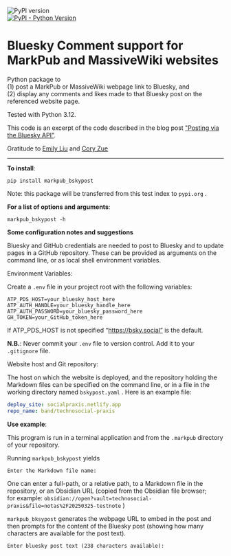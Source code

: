 
![PyPI version](https://img.shields.io/pypi/v/markpub_bskypost)  
[![PyPI - Python Version](https://img.shields.io/pypi/pyversions/markpub_bskypost)](https://pypi.org/project/markpub_bskypost/)

Bluesky Comment support for MarkPub and MassiveWiki websites
=========================

Python package to  
(1) post a MarkPub or MassiveWiki webpage link to Bluesky, and  
(2) display any comments and likes made to that Bluesky post on the referenced website page.  

Tested with Python 3.12.

This code is an excerpt of the code described in the blog post ["Posting via the Bluesky API"](https://atproto.com/blog/create-post).

Gratitude to [Emily Liu](https://emilyliu.me/) and [Cory Zue](https://www.coryzue.com/)  

-----

**To install**:

``` shell
pip install markpub_bskypost
```  

Note: this package will be transferred from this test index to `pypi.org` .  

**For a list of options and arguments**:

```shell
markpub_bskypost -h
```   

**Some configuration notes and suggestions**  

Bluesky and GitHub credentials are needed to post to Bluesky and to update pages in a GitHub repository. These can be provided as arguments on the command line, or as local shell environment variables.  

Environment Variables:  

Create a `.env` file in your project root with the following variables:

```
ATP_PDS_HOST=your_bluesky_host_here
ATP_AUTH_HANDLE=your_bluesky_handle_here
ATP_AUTH_PASSWORD=your_bluesky_password_here
GH_TOKEN=your_GitHub_token_here
```

If ATP_PDS_HOST is not specified “https://bsky.social” is the default.  

**N.B.**: Never commit your `.env` file to version control. Add it to your `.gitignore` file.

Website host and Git repository:  

The host on which the website is deployed, and the repository holding the Markdown files can be specified on the command line, or in a file in the working directory named `bskypost.yaml` . Here is an example file:  

```yaml
deploy_site: socialpraxis.netlify.app
repo_name: band/technosocial-praxis
```  

**Use example**:  

This program is run in a terminal application and from the `.markpub` directory of your repository.  

Running `markpub_bskypost` yields  

``` shell
Enter the Markdown file name: 
```   
One can enter a full-path, or a relative path, to a Markdown file in the repository, or an Obsidian URL (copied from the Obsidian file browser;  
for example:
`obsidian://open?vault=technosocial-praxis&file=notas%2F20250325-testnote` )  

`markpub_bksypost` generates the webpage URL to embed in the post
and then prompts for the content of the Bluesky post (showing how many
characters are available for the post text).  
```shell
Enter bluesky post text (238 characters available): 
```  


